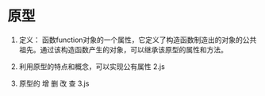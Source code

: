 # 原型
1. 定义： 函数function对象的一个属性，它定义了构造函数制造出的对象的公共祖先。通过该构造函数产生的对象，可以继承该原型的属性和方法。

2. 利用原型的特点和概念，可以实现公有属性  2.js

3. 原型的 增 删 改 查   3.js